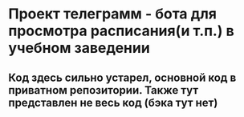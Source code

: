 <h1>Проект телеграмм - бота для просмотра расписания(и т.п.) в учебном заведении</h1>
<h2>Код здесь сильно устарел, основной код в приватном репозитории. Также тут представлен не весь код (бэка тут нет)</h2>

